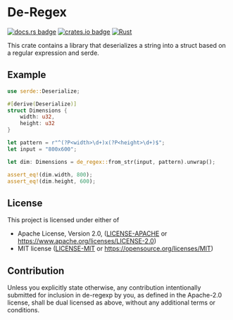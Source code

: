 # De-Regex

[![docs.rs badge](https://docs.rs/de-regex/badge.svg)](https://docs.rs/de-regex/)
[![crates.io badge](https://img.shields.io/crates/v/de-regex.svg)](https://crates.io/crates/de-regex/)
[![Rust](https://github.com/vstroebel/de-regex/actions/workflows/rust.yml/badge.svg)](https://github.com/vstroebel/de-regex/actions/workflows/rust.yml)

This crate contains a library that deserializes a string into a struct based on a regular expression and serde.

## Example

```rust
use serde::Deserialize;

#[derive(Deserialize)]
struct Dimensions {
    width: u32,
    height: u32
}

let pattern = r"^(?P<width>\d+)x(?P<height>\d+)$";
let input = "800x600";

let dim: Dimensions = de_regex::from_str(input, pattern).unwrap();

assert_eq!(dim.width, 800);
assert_eq!(dim.height, 600);
```

## License

This project is licensed under either of

* Apache License, Version 2.0, ([LICENSE-APACHE](LICENSE-APACHE) or https://www.apache.org/licenses/LICENSE-2.0)
* MIT license ([LICENSE-MIT](LICENSE-MIT) or https://opensource.org/licenses/MIT)

## Contribution

Unless you explicitly state otherwise, any contribution intentionally submitted for inclusion in de-regexp by you, as defined in the Apache-2.0 license, shall be dual licensed as above, without any additional terms or conditions.